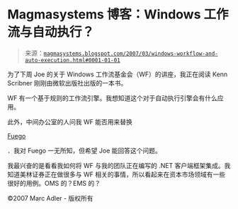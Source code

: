 <!--yml

分类：未分类

日期：2024-05-18 05:10:30

-->

# Magmasystems 博客：Windows 工作流与自动执行？

> 来源：[`magmasystems.blogspot.com/2007/03/windows-workflow-and-auto-execution.html#0001-01-01`](http://magmasystems.blogspot.com/2007/03/windows-workflow-and-auto-execution.html#0001-01-01)

为了下周 Joe 的关于 Windows 工作流基金会（WF）的讲座，我正在阅读 Kenn Scribner 刚刚由微软出版社出版的一本书。

WF 有一个基于规则的工作流引擎。我想知道这个对于自动执行引擎会有什么应用。

此外，中间办公室的人问我 WF 能否用来替换

[Fuego](http://www.fuego.com/)

．我对 Fuego 一无所知，但希望 Joe 能回答这个问题。

我最兴奋的是看看我如何将 WF 与我的团队正在编写的 .NET 客户端框架集成。我知道美林证券正在做很多与 WF 相关的事情，所以看起来在资本市场领域有一些很好的用例。OMS 的？EMS 的？

©2007 Marc Adler - 版权所有
